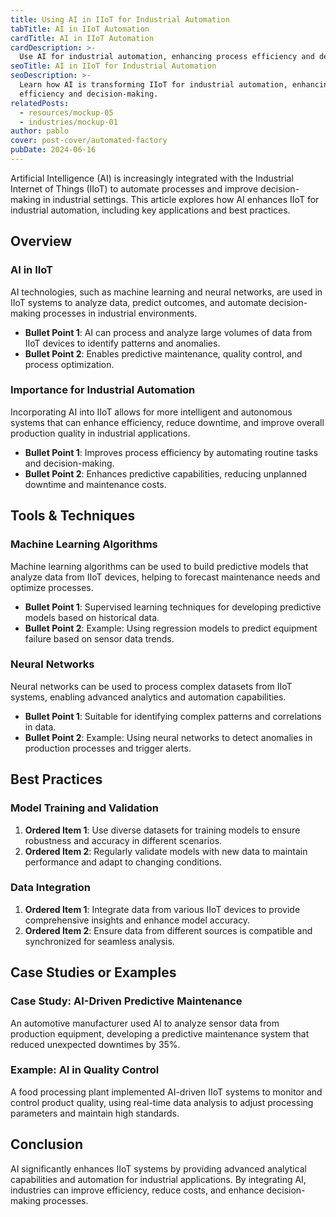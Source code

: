 ```yaml
---
title: Using AI in IIoT for Industrial Automation
tabTitle: AI in IIoT Automation
cardTitle: AI in IIoT Automation
cardDescription: >-
  Use AI for industrial automation, enhancing process efficiency and decision-making
seoTitle: AI in IIoT for Industrial Automation
seoDescription: >-
  Learn how AI is transforming IIoT for industrial automation, enhancing process
  efficiency and decision-making.
relatedPosts:
  - resources/mockup-05
  - industries/mockup-01
author: pablo
cover: post-cover/automated-factory
pubDate: 2024-06-16
---
```


Artificial Intelligence (AI) is increasingly integrated with the Industrial Internet of
Things (IIoT) to automate processes and improve decision-making in industrial settings.
This article explores how AI enhances IIoT for industrial automation, including key
applications and best practices.

## Overview

### AI in IIoT

AI technologies, such as machine learning and neural networks, are used in IIoT systems to
analyze data, predict outcomes, and automate decision-making processes in industrial
environments.

- **Bullet Point 1**: AI can process and analyze large volumes of data from IIoT devices
  to identify patterns and anomalies.
- **Bullet Point 2**: Enables predictive maintenance, quality control, and process
  optimization.

### Importance for Industrial Automation

Incorporating AI into IIoT allows for more intelligent and autonomous systems that can
enhance efficiency, reduce downtime, and improve overall production quality in industrial
applications.

- **Bullet Point 1**: Improves process efficiency by automating routine tasks and
  decision-making.
- **Bullet Point 2**: Enhances predictive capabilities, reducing unplanned downtime and
  maintenance costs.

## Tools & Techniques

### Machine Learning Algorithms

Machine learning algorithms can be used to build predictive models that analyze data from
IIoT devices, helping to forecast maintenance needs and optimize processes.

- **Bullet Point 1**: Supervised learning techniques for developing predictive models
  based on historical data.
- **Bullet Point 2**: Example: Using regression models to predict equipment failure based
  on sensor data trends.

### Neural Networks

Neural networks can be used to process complex datasets from IIoT systems, enabling
advanced analytics and automation capabilities.

- **Bullet Point 1**: Suitable for identifying complex patterns and correlations in data.
- **Bullet Point 2**: Example: Using neural networks to detect anomalies in production
  processes and trigger alerts.

## Best Practices

### Model Training and Validation

1. **Ordered Item 1**: Use diverse datasets for training models to ensure robustness and
   accuracy in different scenarios.
1. **Ordered Item 2**: Regularly validate models with new data to maintain performance and
   adapt to changing conditions.

### Data Integration

1. **Ordered Item 1**: Integrate data from various IIoT devices to provide comprehensive
   insights and enhance model accuracy.
1. **Ordered Item 2**: Ensure data from different sources is compatible and synchronized
   for seamless analysis.

## Case Studies or Examples

### Case Study: AI-Driven Predictive Maintenance

An automotive manufacturer used AI to analyze sensor data from production equipment,
developing a predictive maintenance system that reduced unexpected downtimes by 35%.

### Example: AI in Quality Control

A food processing plant implemented AI-driven IIoT systems to monitor and control product
quality, using real-time data analysis to adjust processing parameters and maintain high
standards.

## Conclusion

AI significantly enhances IIoT systems by providing advanced analytical capabilities and
automation for industrial applications. By integrating AI, industries can improve
efficiency, reduce costs, and enhance decision-making processes.
